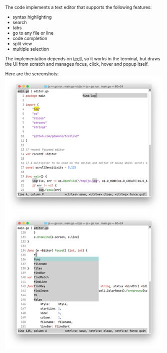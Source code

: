 The code implements a text editor that supports the following features:
- syntax highlighting
- search
- tabs
- go to any file or line
- code completion
- split view
- multiple selection

The implementation depends on [tcell](https://github.com/gdamore/tcell),
so it works in the terminal, but draws the UI from scratch 
and manages focus, click, hover and popup itself.

Here are the screenshots:
![search](./image/search.png)
![completion](./image/completion.png)
